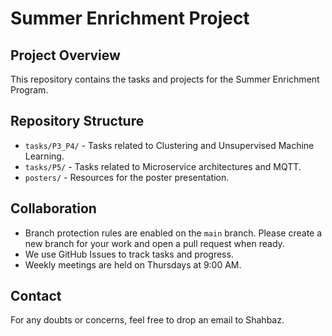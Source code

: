 # Summer Enrichment Project

## Project Overview
This repository contains the tasks and projects for the Summer Enrichment Program.

## Repository Structure
- `tasks/P3_P4/` - Tasks related to Clustering and Unsupervised Machine Learning.
- `tasks/P5/` - Tasks related to Microservice architectures and MQTT.
- `posters/` - Resources for the poster presentation.

## Collaboration
- Branch protection rules are enabled on the `main` branch. Please create a new branch for your work and open a pull request when ready.
- We use GitHub Issues to track tasks and progress.
- Weekly meetings are held on Thursdays at 9:00 AM.

## Contact
For any doubts or concerns, feel free to drop an email to Shahbaz.
